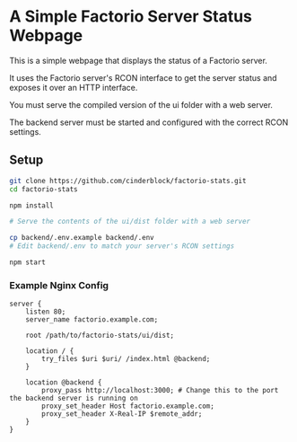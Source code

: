 # A Simple Factorio Server Status Webpage

This is a simple webpage that displays the status of a Factorio server.

It uses the Factorio server's RCON interface to get the server status and exposes it over an HTTP interface.

You must serve the compiled version of the ui folder with a web server.

The backend server must be started and configured with the correct RCON settings.

## Setup

```bash
git clone https://github.com/cinderblock/factorio-stats.git
cd factorio-stats

npm install

# Serve the contents of the ui/dist folder with a web server

cp backend/.env.example backend/.env
# Edit backend/.env to match your server's RCON settings

npm start
```

### Example Nginx Config

```nginx
server {
    listen 80;
    server_name factorio.example.com;

    root /path/to/factorio-stats/ui/dist;

    location / {
        try_files $uri $uri/ /index.html @backend;
    }

    location @backend {
        proxy_pass http://localhost:3000; # Change this to the port the backend server is running on
        proxy_set_header Host factorio.example.com;
        proxy_set_header X-Real-IP $remote_addr;
    }
}
```
